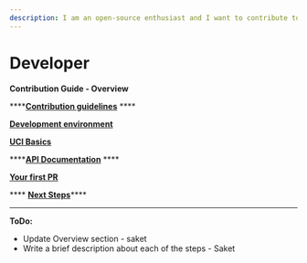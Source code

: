 ```yaml
---
description: I am an open-source enthusiast and I want to contribute to the Sunbird UCI
---
```


# Developer

**Contribution Guide - Overview**&#x20;

****[**Contribution guidelines**](contribution-guidelines.md) ****&#x20;

****[**Development environment**](development-environment.md)****

****[**UCI Basics**](uci-basics.md)****

****[**API Documentation**](api-documentation.md) ****&#x20;

****[**Your first PR**](your-first-pr.md)****

&#x20;**** [**Next Steps**](next-steps.md)****

****

**ToDo:**

* Update Overview section - saket
* Write a brief description about each of the steps - Saket
